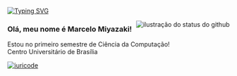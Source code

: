 [![Typing SVG](https://readme-typing-svg.demolab.com?font=Fira+Code&pause=1000&color=F7F7F7&center=true&width=435&lines=Seja+bem+vindo!;Sou+Marcelo+Miyazaki+%3A+%7D)](https://git.io/typing-svg)

<img align='right' src="https://github-readme-stats.vercel.app/api?username=marcelomiyazaki&theme=dark&show_icons=true" alt="ilustração do status do github">


### Olá, meu nome é Marcelo Miyazaki!

<p>Estou no primeiro semestre de Ciência da Computação!<br/> Centro Universitário de Brasília</p>

[![iuricode](https://github-readme-stats.vercel.app/api/top-langs/?username=marcelomiyazaki&hide=html&layout=compact&theme=dark)](https://github.com/marcelomiyazaki/github-readme-stats)

